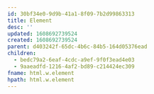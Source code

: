 ```yaml
---
id: 30bf34e0-9d9b-41a1-8f09-7b2d99863313
title: Element
desc: ''
updated: 1608692739524
created: 1608692739524
parent: d403242f-65dc-4b6c-84b5-164d05376ead
children:
  - bedc79a2-6eaf-4cdc-a9ef-9f0f3ead4e03
  - 9aaeadfd-1216-4af2-bd89-c214424ec309
fname: html.w.element
hpath: html.w.element
---
```



